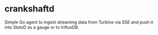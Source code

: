 crankshaftd
===========

Simple Go agent to ingest streaming data from Turbine via SSE and push it into StatsD as a gauge or to InfluxDB.
